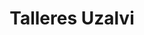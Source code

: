 ---
title: "Talleres Uzalvi"
url: /santiago-de-compostela/talleres-uzalvi/
shop: reparación de automóviles
---